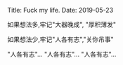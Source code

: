 Title: Fuck my life.
Date: 2019-05-23

如果想法多,牢记"大器晚成", "厚积薄发"

如果想法少,牢记"人各有志","关你吊事"

"人各有志"...
"人各有志"...
"人各有志"...

